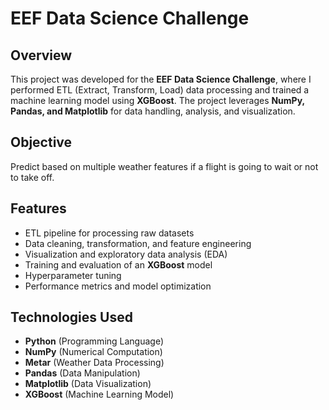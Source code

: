 # EEF Data Science Challenge

## Overview
This project was developed for the **EEF Data Science Challenge**, where I performed ETL (Extract, Transform, Load) data processing and trained a machine learning model using **XGBoost**. The project leverages **NumPy, Pandas, and Matplotlib** for data handling, analysis, and visualization.

## Objective
Predict based on multiple weather features if a flight is going to wait or not to take off.

## Features
- ETL pipeline for processing raw datasets
- Data cleaning, transformation, and feature engineering
- Visualization and exploratory data analysis (EDA)
- Training and evaluation of an **XGBoost** model
- Hyperparameter tuning
- Performance metrics and model optimization

## Technologies Used
- **Python** (Programming Language)
- **NumPy** (Numerical Computation)
- **Metar** (Weather Data Processing)
- **Pandas** (Data Manipulation)
- **Matplotlib** (Data Visualization)
- **XGBoost** (Machine Learning Model)


